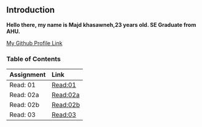 
## Introduction
**Hello there, my name is Majd khasawneh,23 years old. SE Graduate from AHU.**

[My Github Profile Link](https://github.com/majdkh97)


### Table of Contents

|        Assignment         |              Link              |
| :-------------------------| :----------------------------- |
|  Read: 01                 |  [Read:01 ](Assignment01.md)   |
|  Read: 02a                |  [Read:02a](Assignment02a.md)  | 
|  Read: 02b                |  [Read:02b](Assignment02b.md)  |
|  Read: 03                 |  [Read:03 ](Assignment03.md)   |           